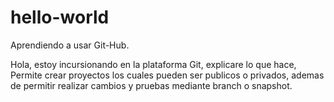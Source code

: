 # hello-world
Aprendiendo a usar Git-Hub. 

Hola, estoy incursionando en la plataforma Git, explicare lo que hace,
Permite crear proyectos los cuales pueden ser publicos o privados, ademas
de permitir realizar cambios y pruebas mediante branch o snapshot.
